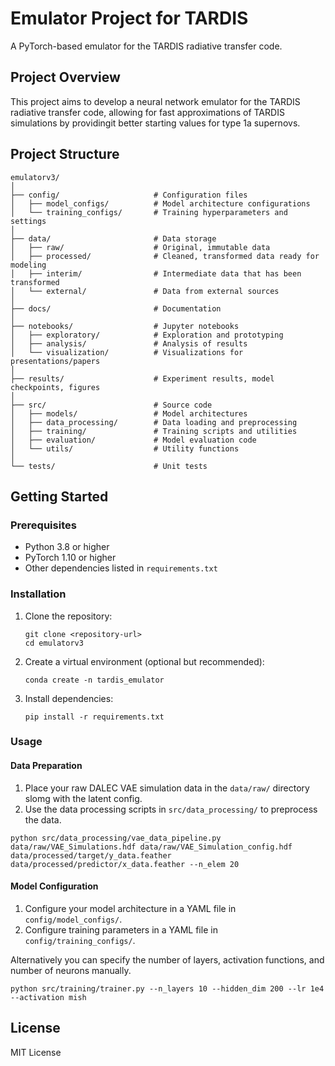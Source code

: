 # Emulator Project for TARDIS

A PyTorch-based emulator for the TARDIS radiative transfer code.

## Project Overview

This project aims to develop a neural network emulator for the TARDIS radiative transfer code, allowing for fast approximations of TARDIS simulations by providingit better starting values for type 1a supernovs.

## Project Structure

```
emulatorv3/
│
├── config/                     # Configuration files
│   ├── model_configs/          # Model architecture configurations
│   └── training_configs/       # Training hyperparameters and settings
│
├── data/                       # Data storage
│   ├── raw/                    # Original, immutable data
│   ├── processed/              # Cleaned, transformed data ready for modeling
│   ├── interim/                # Intermediate data that has been transformed
│   └── external/               # Data from external sources
│
├── docs/                       # Documentation
│
├── notebooks/                  # Jupyter notebooks
│   ├── exploratory/            # Exploration and prototyping
│   ├── analysis/               # Analysis of results
│   └── visualization/          # Visualizations for presentations/papers
│
├── results/                    # Experiment results, model checkpoints, figures
│
├── src/                        # Source code
│   ├── models/                 # Model architectures
│   ├── data_processing/        # Data loading and preprocessing
│   ├── training/               # Training scripts and utilities
│   ├── evaluation/             # Model evaluation code
│   └── utils/                  # Utility functions
│
└── tests/                      # Unit tests
```

## Getting Started

### Prerequisites

- Python 3.8 or higher
- PyTorch 1.10 or higher
- Other dependencies listed in `requirements.txt`

### Installation

1. Clone the repository:
   ```
   git clone <repository-url>
   cd emulatorv3
   ```

2. Create a virtual environment (optional but recommended):
   ```
   conda create -n tardis_emulator
   ```

3. Install dependencies:
   ```
   pip install -r requirements.txt
   ```

### Usage

#### Data Preparation

1. Place your raw DALEC VAE simulation data in the `data/raw/` directory slomg with the latent config.
2. Use the data processing scripts in `src/data_processing/` to preprocess the data.

```
python src/data_processing/vae_data_pipeline.py data/raw/VAE_Simulations.hdf data/raw/VAE_Simulation_config.hdf data/processed/target/y_data.feather data/processed/predictor/x_data.feather --n_elem 20
```

#### Model Configuration

1. Configure your model architecture in a YAML file in `config/model_configs/`.
2. Configure training parameters in a YAML file in `config/training_configs/`.

Alternatively you can specify the number of layers, activation functions, and number of neurons manually.

```
python src/training/trainer.py --n_layers 10 --hidden_dim 200 --lr 1e4 --activation mish
```

## License

MIT License

